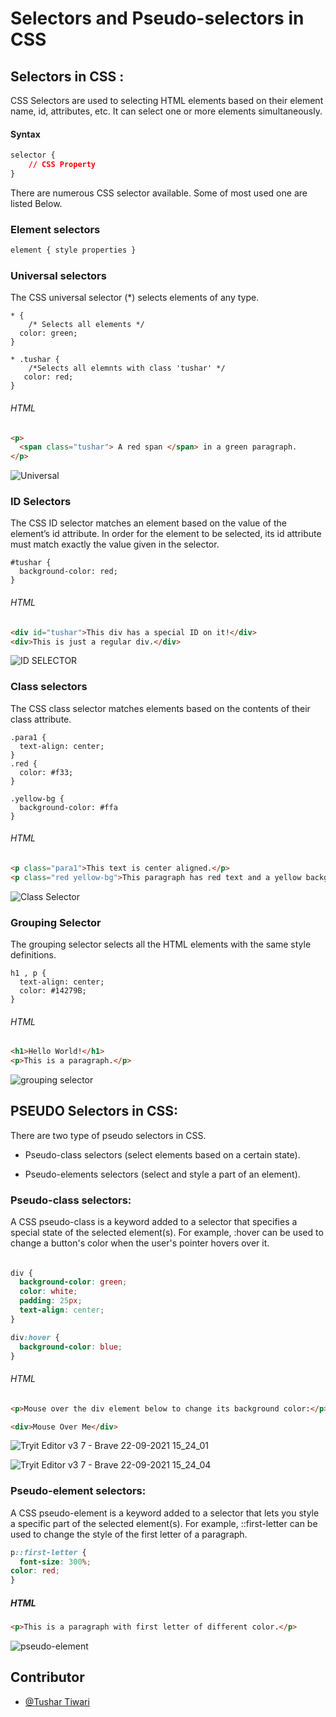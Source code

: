 
# Selectors and Pseudo-selectors in CSS 

## Selectors in CSS :

CSS Selectors are used to selecting HTML elements based on their element name, id, attributes, etc. It can select one or more elements simultaneously.

#### Syntax
```css
selector {
    // CSS Property
}
```

  There are numerous CSS selector available. Some of most used one are listed Below.

  
### Element selectors


```css
element { style properties }

```


### Universal selectors

The CSS universal selector (*) selects elements of any type.

```
* {
    /* Selects all elements */
  color: green;
}

* .tushar {
    /*Selects all elemnts with class 'tushar' */
   color: red;
}

```
 ###### HTML

```html
<p>
  <span class="tushar"> A red span </span> in a green paragraph.
</p>
```

![Universal](https://user-images.githubusercontent.com/78275713/134321322-07e52cd4-c045-49d9-9a40-5c1f4502738b.png)



### ID Selectors
The CSS ID selector matches an element based on the value of the element’s id attribute. In order for the element to be selected, its id attribute must match exactly the value given in the selector.
```
#tushar {
  background-color: red;
}

```
###### HTML

```html
<div id="tushar">This div has a special ID on it!</div>
<div>This is just a regular div.</div>
```

![ID SELECTOR](https://user-images.githubusercontent.com/78275713/134318260-9bcd505b-9e36-467d-9f4b-39d18946c037.png)


### Class selectors

The CSS class selector matches elements based on the contents of their class attribute.

```
.para1 {
  text-align: center;
}
.red {
  color: #f33;
}

.yellow-bg {
  background-color: #ffa
}
```

###### HTML

```html
<p class="para1">This text is center aligned.</p>
<p class="red yellow-bg">This paragraph has red text and a yellow background.</p>
```

![Class Selector](https://user-images.githubusercontent.com/78275713/134320008-08b9d63f-ef72-48f8-9ca8-1e216573a83d.png)


### Grouping Selector

The grouping selector selects all the HTML elements with the same style definitions.

```
h1 , p {
  text-align: center;
  color: #14279B;
}

```

###### HTML

```html
<h1>Hello World!</h1>
<p>This is a paragraph.</p>
```


![grouping selector](https://user-images.githubusercontent.com/78275713/134328592-cd9ffa66-ec3f-405a-831a-1ede16975008.png)

## PSEUDO Selectors in CSS:

There are two type of pseudo selectors in  CSS.


- Pseudo-class selectors (select elements based on a certain state).

- Pseudo-elements selectors (select and style a part of an element).

### Pseudo-class selectors:

A CSS pseudo-class is a keyword added to a selector that specifies a special state of the selected element(s). 
For example, :hover can be used to change a button's color when the user's pointer hovers over it.


###### 

```css
div {
  background-color: green;
  color: white;
  padding: 25px;
  text-align: center;
}

div:hover {
  background-color: blue;
}
```



###### HTML

```html
<p>Mouse over the div element below to change its background color:</p>

<div>Mouse Over Me</div>
```



![Tryit Editor v3 7 - Brave 22-09-2021 15_24_01](https://user-images.githubusercontent.com/78275713/134323476-95bbc7e1-48e8-48b3-b7dc-f7f16c46aa4d.png)



![Tryit Editor v3 7 - Brave 22-09-2021 15_24_04](https://user-images.githubusercontent.com/78275713/134323576-92c4df35-c351-4f2e-90b6-81ca27cf54b6.png)


### Pseudo-element selectors:

A CSS pseudo-element is a keyword added to a selector that lets you style a specific part of the selected element(s). For example, ::first-letter can be used to change the style of the first letter of a paragraph.

```css 
p::first-letter {
  font-size: 300%;
color: red;
}
```

  


##### HTML

```html 
<p>This is a paragraph with first letter of different color.</p>
```

  

![pseudo-element](https://user-images.githubusercontent.com/78275713/134329232-66044513-4193-421c-b868-9869eeea09c5.png)


## Contributor

- [@Tushar Tiwari](https://github.com/brassgolem-25)

  